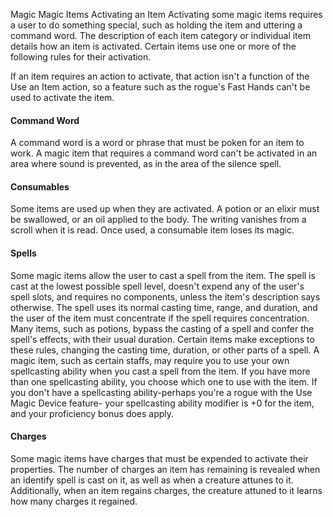 Magic
Magic Items
Activating an Item
Activating some magic items requires a user to do something special, such as holding the item and uttering a command word. The description of each item category or individual item details how an item is activated. Certain items use one or more of the following rules for their activation.

If an item requires an action to activate, that action isn't a function of the Use an Item action, so a feature such as the rogue's Fast Hands can't be used to activate the item.

#### Command Word
A command word is a word or phrase that must be poken for an item to work. A magic item that requires a command word can't be activated in an area where sound is prevented, as in the area of the silence spell.

#### Consumables
Some items are used up when they are activated. A potion or an elixir must be swallowed, or an oil applied to the body. The writing vanishes from a scroll when it is read. Once used, a consumable item loses its magic.

#### Spells
Some magic items allow the user to cast a spell from the item. The spell is cast at the lowest possible spell level, doesn't expend any of the user's spell slots, and requires no components, unless the item's description says otherwise. The spell uses its normal casting time, range, and duration, and the user of the item must concentrate if the spell requires concentration. Many items, such as potions, bypass the casting of a spell and confer the spell's effects, with their usual duration. Certain items make exceptions to these rules, changing the casting time, duration, or other parts of a spell. A magic item, such as certain staffs, may require you to use your own spellcasting ability when you cast a spell from the item. If you have more than one spellcasting ability, you choose which one to use with the item. If you don't have a spellcasting ability-perhaps you're a rogue with the Use Magic Device feature- your spellcasting ability modifier is +0 for the item, and your proficiency bonus does apply.

#### Charges
Some magic items have charges that must be expended to activate their properties. The number of charges an item has remaining is revealed when an identify spell is cast on it, as well as when a creature attunes to it. Additionally, when an item regains charges, the creature attuned to it learns how many charges it regained.